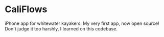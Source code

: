 CaliFlows
=========

iPhone app for whitewater kayakers.  My very first app, now open source!  Don't judge it too harshly, I learned on this codebase.  
